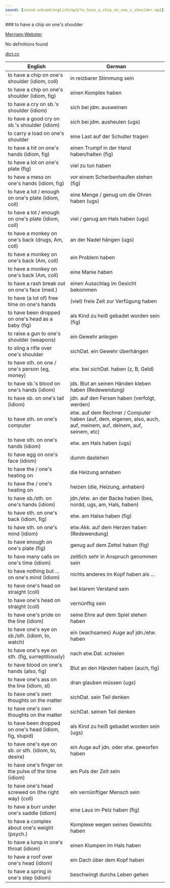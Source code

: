 ```yaml
---
sound: [sound:ankimd/english/mp3/to_have_a_chip_on_one_s_shoulder.mp3]
---
```


\### to have a chip on one's shoulder

[Merriam-Webster](https://www.merriam-webster.com/dictionary/to+have+a+chip+on+one%27s+shoulder)

No definitions found

[dict.cc](https://www.dict.cc/to+have+a+chip+on+one's+shoulder)

| English        | German       |
| -------------- | ------------ |
| to have a chip on one's shoulder (idiom, coll) | in reizbarer Stimmung sein |
| to have a chip on one's shoulder (idiom, fig) | einen Komplex haben |
| to have a cry on sb.'s shoulder (idiom) | sich bei jdm. ausweinen |
| to have a good cry on sb.'s shoulder (idiom) | sich bei jdm. ausheulen (ugs) |
| to carry a load on one's shoulder | eine Last auf der Schulter tragen |
| to have a hit on one's hands (idiom, fig) | einen Trumpf in der Hand haben/halten (fig) |
| to have a lot on one's plate (fig) | viel zu tun haben |
| to have a mess on one's hands (idiom, fig) | vor einem Scherbenhaufen stehen (fig) |
| to have a lot / enough on one's plate (idiom, coll) | eine Menge / genug um die Ohren haben (ugs) |
| to have a lot / enough on one's plate (idiom, coll) | viel / genug am Hals haben (ugs) |
| to have a monkey on one's back (drugs, Am, coll) | an der Nadel hängen (ugs) |
| to have a monkey on one's back (Am, coll) | ein Problem haben |
| to have a monkey on one's back (Am, coll) | eine Manie haben |
| to have a rash break out on one's face (med.) | einen Ausschlag im Gesicht bekommen |
| to have (a lot of) free time on one's hands | (viel) freie Zeit zur Verfügung haben |
| to have been dropped on one's head as a baby (fig) | als Kind zu heiß gebadet worden sein (fig) |
| to raise a gun to one's shoulder (weapons) | ein Gewehr anlegen |
| to sling a rifle over one's shoulder | sichDat. ein Gewehr überhängen |
| to have sth. on one / one's person (eg, money) | etw. bei sichDat. haben (z, B, Geld) |
| to have sb.'s blood on one's hands (idiom) | jds. Blut an seinen Händen kleben haben (Redewendung) |
| to have sb. on one's tail (idiom) | jdn. auf den Fersen haben (verfolgt, werden) |
| to have sth. on one's computer | etw. auf dem Rechner / Computer haben (auf, dem, eigenen, also, auch, auf, meinem, auf, deinem, auf, seinem, etc) |
| to have sth. on one's hands (idiom) | etw. am Hals haben (ugs) |
| to have egg on one's face (idiom) | dumm dastehen |
| to have the / one's heating on | die Heizung anhaben |
| to have the / one's heating on | heizen (die, Heizung, anhaben) |
| to have sb./sth. on one's hands (idiom) | jdn./etw. an der Backe haben (bes, nordd, ugs, am, Hals, haben) |
| to have sth. on one's back (idiom, fig) | etw. am Halse haben (fig) |
| to have sth. on one's mind (idiom) | etw.Akk. auf dem Herzen haben (Redewendung) |
| to have enough on one's plate (fig) | genug auf dem Zettel haben (fig) |
| to have many calls on one's time (idiom) | zeitlich sehr in Anspruch genommen sein |
| to have nothing but ... on one's mind (idiom) | nichts anderes im Kopf haben als ... |
| to have one's head on straight (coll) | bei klarem Verstand sein |
| to have one's head on straight (coll) | vernünftig sein |
| to have one's pride on the line (idiom) | seine Ehre auf dem Spiel stehen haben |
| to have one's eye on sb./sth. (idiom, to, watch) | ein (wachsames) Auge auf jdn./etw. haben |
| to have one's eye on sth. (fig, surreptitiously) | nach etw.Dat. schielen |
| to have blood on one's hands (also, fig) | Blut an den Händen haben (auch, fig) |
| to have one's ass on the line (idiom, sl) | dran glauben müssen (ugs) |
| to have one's own thoughts on the matter | sichDat. sein Teil denken |
| to have one's own thoughts on the matter | sichDat. seinen Teil denken |
| to have been dropped on one's head (idiom, fig, stupid) | als Kind zu heiß gebadet worden sein (ugs) |
| to have one's eye on sb. or sth. (idiom, to, desire) | ein Auge auf jdn. oder etw. geworfen haben |
| to have one's finger on the pulse of the time (idiom) | am Puls der Zeit sein |
| to have one's head screwed on (the right way) (coll) | ein vernünftiger Mensch sein |
| to have a burr under one's saddle (idiom) | eine Laus im Pelz haben (fig) |
| to have a complex about one's weight (psych.) | Komplexe wegen seines Gewichts haben |
| to have a lump in one's throat (idiom) | einen Klumpen im Hals haben |
| to have a roof over one's head (idiom) | ein Dach über dem Kopf haben |
| to have a spring in one's step (idiom) | beschwingt durchs Leben gehen |

